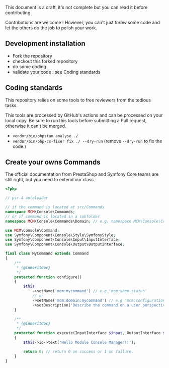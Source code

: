 This document is a draft, it's not complete but you can read it before contributing.

Contributions are welcome !
However, you can't just _throw_ some code and let the others do the job to polish your work.

## Development installation

- Fork the repository
- checkout this forked repository
- do some coding
- validate your code : see Coding standards

## Coding standards

This repository relies on some tools to free reviewers from the tedious tasks.

This tools are processed by GitHub's actions and can be processed on your local copy.
Be sure to run this tools before submitting a Pull request, otherwise it can't be merged.

- `vendor/bin/phpstan analyse ./`
- `vendor/bin/php-cs-fixer fix ./ --dry-run` (remove `--dry-run` to fix the code.)

## Create your owns Commands

The official documentation from PrestaShop and Symfony Core teams are still right, but you need
to extend our class.

```php
<?php

// psr-4 autoloader

// if the command is located at src/Commands
namespace MCM\Console\Commands; 
// or if command is located in a subfolder
namespace MCM\Console\Commands\Domain; // e.g. namespace MCM\Console\Commands\Configuration

use MCM\Console\Command;
use Symfony\Component\Console\Style\SymfonyStyle;
use Symfony\Component\Console\Input\InputInterface;
use Symfony\Component\Console\Output\OutputInterface;

final class MyCommand extends Command
{
    /**
     * {@inheritdoc}
     */
    protected function configure()
    {
        $this
            ->setName('mcm:mycommand') // e.g 'mcm:shop-status'
            // or
            ->setName('mcm:domain:mycommand') // e.g 'mcm:configuration:export' 
            ->setDescription('Describe the command on a user perspective.');
    }

    /**
     * {@inheritdoc}
     */
    protected function execute(InputInterface $input, OutputInterface $output)
    {
        $this->io->text('Hello Module Console Manager!!');

        return 0; // return 0 on success or 1 on failure.        
    }
}
```
